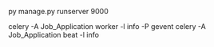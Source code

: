py manage.py runserver 9000 

celery -A Job_Application worker -l info -P gevent
celery -A Job_Application beat -l info